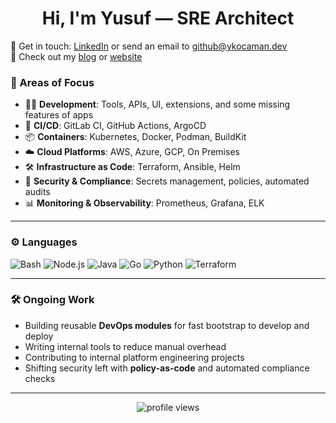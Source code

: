<h1 align="center">Hi, I'm Yusuf — SRE Architect</h1
--- 

📩 Get in touch: [LinkedIn](https://linkedin.com/in/ykocaman) or send an email to github@ykocaman.dev  
🔗 Check out my [blog](https://medium.com/@ykocaman) or [website](https://ykocaman.dev)

### 🧩 Areas of Focus

- 👨‍💻 **Development**: Tools, APIs, UI, extensions, and some missing features of apps  
- 🔁 **CI/CD**: GitLab CI, GitHub Actions, ArgoCD  
- 📦 **Containers**: Kubernetes, Docker, Podman, BuildKit  
-  ☁️ **Cloud Platforms**: AWS, Azure, GCP, On Premises  
- 🛠️ **Infrastructure as Code**: Terraform, Ansible, Helm  
- 🔐 **Security & Compliance**: Secrets management, policies, automated audits  
- 📊 **Monitoring & Observability**: Prometheus, Grafana, ELK

---

### ⚙️ Languages

![Bash](https://img.shields.io/badge/-Bash-4EAA25?style=flat-square&logo=gnubash&logoColor=white)
![Node.js](https://img.shields.io/badge/-Node.js-339933?style=flat-square&logo=node.js&logoColor=white)
![Java](https://img.shields.io/badge/java-%23ED8B00?style=flat-square&logo=openjdk&logoColor=white)
![Go](https://img.shields.io/badge/-Go-00ADD8?style=flat-square&logo=go&logoColor=white)
![Python](https://img.shields.io/badge/-Python-3776AB?style=flat-square&logo=python&logoColor=white)
![Terraform](https://img.shields.io/badge/-Terraform-623CE4?style=flat-square&logo=terraform&logoColor=white)

---

### 🛠️ Ongoing Work

- Building reusable **DevOps modules** for fast bootstrap to develop and deploy
- Writing internal tools to reduce manual overhead
- Contributing to internal platform engineering projects
- Shifting security left with **policy-as-code** and automated compliance checks

---

<!-- Optional visitors badge -->
<p align="center">
  <img src="https://komarev.com/ghpvc/?username=ykocaman&style=flat-square&color=gray" alt="profile views"/>
</p>
